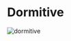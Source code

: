 # Dormitive

![dormitive](https://github.com/user-attachments/assets/4deb191a-0c4b-4639-b740-fdb344eb40a5)
